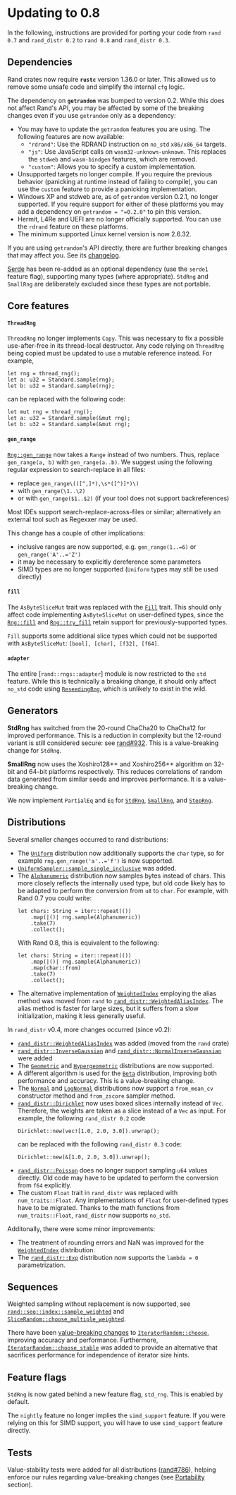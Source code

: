 # Updating to 0.8

In the following, instructions are provided for porting your code from
`rand 0.7` and `rand_distr 0.2` to `rand 0.8` and `rand_distr 0.3`.

## Dependencies

Rand crates now require **`rustc`** version 1.36.0 or later.
This allowed us to remove some unsafe code and simplify the internal `cfg` logic.

The dependency on **`getrandom`** was bumped to version 0.2. While this does not
affect Rand's API, you may be affected by some of the breaking changes even if
you use `getrandom` only as a dependency:

-    You may have to update the `getrandom` features you are using. The
     following features are now available:
     -   `"rdrand"`: Use the RDRAND instruction on `no_std` `x86/x86_64`
         targets.
     -   `"js"`: Use JavaScript calls on `wasm32-unknown-unknown`. This
         replaces the `stdweb` and `wasm-bindgen` features, which are
         removed.
     -   `"custom"`: Allows you to specify a custom implementation.
-   Unsupported targets no longer compile. If you require the previous behavior
    (panicking at runtime instead of failing to compile), you can use the
    `custom` feature to provide a panicking implementation.
-   Windows XP and stdweb are, as of `getrandom` version 0.2.1, no longer
    supported. If you require support for either of these platforms you may add
    a dependency on `getrandom = "=0.2.0"` to pin this version.
-   Hermit, L4Re and UEFI are no longer officially supported. You can use the
    `rdrand` feature on these platforms.
-   The minimum supported Linux kernel version is now 2.6.32.

If you are using `getrandom`'s API directly, there are further breaking changes
that may affect you. See its
[changelog](https://github.com/rust-random/getrandom/blob/master/CHANGELOG.md#020---2020-09-10).

[Serde] has been re-added as an optional dependency (use the `serde1` feature
flag), supporting many types (where appropriate). `StdRng` and `SmallRng` are
deliberately excluded since these types are not portable.

## Core features

#### `ThreadRng`

`ThreadRng` no longer implements `Copy`. This was necessary to fix a possible
use-after-free in its thread-local destructor. Any code relying on `ThreadRng`
being copied must be updated to use a mutable reference instead. For example,
```
let rng = thread_rng();
let a: u32 = Standard.sample(rng);
let b: u32 = Standard.sample(rng);
```
can be replaced with the following code:
```
let mut rng = thread_rng();
let a: u32 = Standard.sample(&mut rng);
let b: u32 = Standard.sample(&mut rng);
```

#### `gen_range`

[`Rng::gen_range`] now takes a `Range` instead of two numbers. Thus, replace
`gen_range(a, b)` with `gen_range(a..b)`. We suggest using the following regular
expression to search-replace in all files:

-   replace `gen_range\(([^,]*),\s*([^)]*)\)`
-   with `gen_range(\1..\2)`
-   or with `gen_range($1..$2)` (if your tool does not support backreferences)

Most IDEs support search-replace-across-files or similar; alternatively an
external tool such as Regexxer may be used.

This change has a couple of other implications:

-   inclusive ranges are now supported, e.g. `gen_range(1..=6)` or `gen_range('A'..='Z')`
-   it may be necessary to explicitly dereference some parameters
-   SIMD types are no longer supported (`Uniform` types may still be used directly)

#### `fill`

The `AsByteSliceMut` trait was replaced with the [`Fill`] trait. This should
only affect code implementing `AsByteSliceMut` on user-defined types, since the
[`Rng::fill`] and [`Rng::try_fill`] retain support for previously-supported types.

`Fill` supports some additional slice types which could not be supported with
`AsByteSliceMut`: `[bool], [char], [f32], [f64]`.

#### `adapter`

The entire [`rand::rngs::adapter`] module is now restricted to the `std` feature.
While this is technically a breaking change, it should only affect `no_std` code
using [`ReseedingRng`], which is unlikely to exist in the wild.

## Generators

**StdRng** has switched from the 20-round ChaCha20 to ChaCha12 for improved
performance. This is a reduction in complexity but the 12-round variant is still
considered secure: see [rand#932]. This is a value-breaking change for `StdRng`.

**SmallRng** now uses the Xoshiro128++ and Xoshiro256++ algorithm on 32-bit
and 64-bit platforms respectively. This reduces correlations of random data
generated from similar seeds and improves performance. It is a value-breaking
change.

We now implement `PartialEq` and `Eq` for [`StdRng`], [`SmallRng`], and [`StepRng`].

## Distributions

Several smaller changes occurred to rand distributions:

-   The [`Uniform`] distribution now additionally supports the `char` type, so
    for example `rng.gen_range('a'..='f')` is now supported.
-   [`UniformSampler::sample_single_inclusive`] was added.
-   The [`Alphanumeric`] distribution now samples bytes instead of chars. This
    more closely reflects the internally used type, but old code likely has to
    be adapted to perform the conversion from `u8` to `char`. For example, with
    Rand 0.7 you could write:
    ```
    let chars: String = iter::repeat(())
        .map(|()| rng.sample(Alphanumeric))
        .take(7)
        .collect();
    ```
    With Rand 0.8, this is equivalent to the following:
    ```
    let chars: String = iter::repeat(())
        .map(|()| rng.sample(Alphanumeric))
        .map(char::from)
        .take(7)
        .collect();
    ```
-   The alternative implementation of [`WeightedIndex`] employing the alias
    method was moved from `rand` to [`rand_distr::WeightedAliasIndex`]. The
    alias method is faster for large sizes, but it suffers from a slow
    initialization, making it less generally useful.

In `rand_distr` v0.4, more changes occurred (since v0.2):

-   [`rand_distr::WeightedAliasIndex`] was added (moved from the `rand` crate)
-   [`rand_distr::InverseGaussian`] and [`rand_distr::NormalInverseGaussian`]
    were added
-   The [`Geometric`] and [`Hypergeometric`] distributions are now supported.
-   A different algorithm is used for the [`Beta`] distribution, improving both
    performance and accuracy. This is a value-breaking change.
-   The [`Normal`] and [`LogNormal`] distributions now support a `from_mean_cv`
    constructor method and `from_zscore` sampler method.
-   [`rand_distr::Dirichlet`] now uses boxed slices internally instead of `Vec`.
    Therefore, the weights are taken as a slice instead of a `Vec` as input.
    For example, the following `rand_distr 0.2` code
    ```
    Dirichlet::new(vec![1.0, 2.0, 3.0]).unwrap();
    ```
    can be replaced with the following `rand_distr 0.3` code:
    ```
    Dirichlet::new(&[1.0, 2.0, 3.0]).unwrap();
    ```
-   [`rand_distr::Poisson`] does no longer support sampling `u64` values directly.
    Old code may have to be updated to perform the conversion from `f64`
    explicitly.
-   The custom `Float` trait in `rand_distr` was replaced with
    `num_traits::Float`. Any implementations of `Float` for user-defined types
    have to be migrated. Thanks to the math functions from `num_traits::Float`,
    `rand_distr` now supports `no_std`.

Additonally, there were some minor improvements:

-   The treatment of rounding errors and NaN was improved for the
    [`WeightedIndex`] distribution.
-   The [`rand_distr::Exp`] distribution now supports the `lambda = 0` parametrization.


## Sequences

Weighted sampling without replacement is now supported, see
[`rand::seq::index::sample_weighted`] and
[`SliceRandom::choose_multiple_weighted`].

There have been [value-breaking
changes](https://github.com/rust-random/rand/pull/1059) to
[`IteratorRandom::choose`], improving accuracy and performance. Furthermore,
[`IteratorRandom::choose_stable`] was added to provide an alternative that
sacrifices performance for independence of iterator size hints.

## Feature flags

`StdRng` is now gated behind a new feature flag, `std_rng`. This is enabled by
default.

The `nightly` feature no longer implies the `simd_support` feature. If you were
relying on this for SIMD support, you will have to use `simd_support` feature
directly.

## Tests

Value-stability tests were added for all distributions ([rand#786]), helping
enforce our rules regarding value-breaking changes (see [Portability] section).


[`Fill`]: https://rust-random.github.io/rand/rand/trait.Fill.html
[`Rng::gen_range`]: https://rust-random.github.io/rand/rand/trait.Rng.html#method.gen_range
[`Rng::fill`]: https://rust-random.github.io/rand/rand/trait.Rng.html#method.fill
[`Rng::try_fill`]: https://rust-random.github.io/rand/rand/trait.Rng.html#method.try_fill
[`SmallRng`]: https://rust-random.github.io/rand/rand/rngs/struct.SmallRng.html
[`StdRng`]: https://rust-random.github.io/rand/rand/rngs/struct.StdRng.html
[`StepRng`]: https://rust-random.github.io/rand/rand/rngs/struct.StepRng.html
[`ThreadRng`]: https://rust-random.github.io/rand/rand/rngs/struct.ThreadRng.html
[`ReseedingRng`]: https://rust-random.github.io/rand/rand/rngs/adapter/struct.ReseedingRng.html
[`Standard`]: https://rust-random.github.io/rand/rand/distributions/struct.Standard.html
[`Uniform`]: https://rust-random.github.io/rand/rand/distributions/struct.Uniform.html
[`UniformInt`]: https://rust-random.github.io/rand/rand/distributions/struct.UniformInt.html
[`UniformSampler::sample_single_inclusive`]: https://rust-random.github.io/rand/rand/distributions/uniform/trait.UniformSampler.html#method.sample_single_inclusive
[`Alphanumeric`]: https://rust-random.github.io/rand/rand/distributions/struct.Alphanumeric.html
[`WeightedIndex`]: https://rust-random.github.io/rand/rand/distributions/struct.WeightedIndex.html
[`rand::rngs::adpater`]: https://rust-random.github.io/rand/rand/rngs/adapter/index.html
[`rand::seq::index::sample_weighted`]: https://rust-random.github.io/rand/rand/seq/index/fn.sample_weighted.html
[`SliceRandom::choose_multiple_weighted`]: https://rust-random.github.io/rand/rand/seq/trait.SliceRandom.html#method.choose_multiple_weighted
[`IteratorRandom::choose`]: https://rust-random.github.io/rand/rand/seq/trait.IteratorRandom.html#method.choose
[`IteratorRandom::choose_stable`]: https://rust-random.github.io/rand/rand/seq/trait.IteratorRandom.html#method.choose_stable
[`rand_distr::WeightedAliasIndex`]: https://rust-random.github.io/rand/rand_distr/struct.WeightedAliasIndex.html
[`rand_distr::InverseGaussian`]: https://rust-random.github.io/rand/rand_distr/struct.InverseGaussian.html
[`rand_distr::NormalInverseGaussian`]: https://rust-random.github.io/rand/rand_distr/struct.NormalInverseGaussian.html
[`rand_distr::Dirichlet`]: https://rust-random.github.io/rand/rand_distr/struct.Dirichlet.html
[`rand_distr::Poisson`]: https://rust-random.github.io/rand/rand_distr/struct.Poisson.html
[`rand_distr::Exp`]: https://rust-random.github.io/rand/rand_distr/struct.Exp.html
[`Geometric`]: https://rust-random.github.io/rand/rand_distr/struct.Geometric.html
[`Hypergeometric`]: https://rust-random.github.io/rand/rand_distr/struct.Hypergeometric.html
[`Beta`]: https://rust-random.github.io/rand/rand_distr/struct.Beta.html
[`Normal`]: https://rust-random.github.io/rand/rand_distr/struct.Normal.html
[`LogNormal`]: https://rust-random.github.io/rand/rand_distr/struct.LogNormal.html
[rand#932]: https://github.com/rust-random/rand/issues/932
[rand#786]: https://github.com/rust-random/rand/issues/786
[Portability]: ./portability.html
[Serde]: https://serde.rs/
